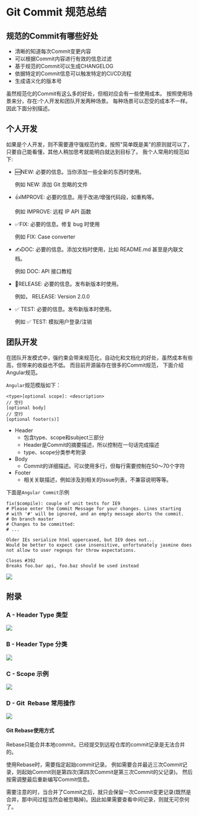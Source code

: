 # Git Commit 规范总结

## 规范的Commit有哪些好处

- 清晰的知道每次Commit变更内容
- 可以根据Commit内容进行有效的信息过滤
- 基于规范的Commit可以生成CHANGELOG
- 依据特定的Commit信息可以触发特定的CI/CD流程
- 生成语义化的版本号

虽然规范化的Commit有这么多的好处，但相对应会有一些使用成本。 按照使用场景来分，存在:个人开发和团队开发两种场景。 每种场景可以忍受的成本不一样。因此下面分别描述。

## 个人开发
如果是个人开发，则不需要遵守强规范约束，按照"简单既是美"的原则就可以了，只要自己能看懂，其他人稍加思考就能明白就达到目标了。 我个人常用的规范如下:

+ 🆕NEW: 必要的信息。当你添加一些全新的东西时使用。

    例如 NEW: 添加 Git 忽略的文件

+ 👍IMPROVE: 必要的信息。用于改进/增强代码段，如重构等。

    例如 IMPROVE: 远程 IP API 函数

+ ✅FIX: 必要的信息。修复 bug 时使用

    例如 FIX: Case converter

+ ✍️DOC: 必要的信息。添加文档时使用，比如 README.md 甚至是内联文档。

    例如 DOC: API 接口教程

+ 🚀RELEASE: 必要的信息。发布新版本时使用。

    例如， RELEASE: Version 2.0.0

+ ✅ TEST: 必要的信息。发布新版本时使用。

    例如 ✅ TEST: 模拟用户登录/注销

## 团队开发

在团队开发模式中，强约束会带来规范化，自动化和文档化的好处，虽然成本有些高，但带来的收益也不低。 而目前开源届存在很多的Commit规范， 下面介绍Angular规范。

`Angular`规范模版如下：
```
<type>[optional scope]: <description>
// 空行
[optional body]
// 空行
[optional footer(s)]
```
+ Header
    - 包含type、scope和subject三部分
    - Header是Commit的摘要描述，所以控制在一句话完成描述
    - type、scope分类参考附录
+ Body
    - Commit的详细描述。可以使用多行，但每行需要控制在50～70个字符
+ Footer
    - 相关关联描述，例如涉及到相关的Issue列表，不兼容说明等等。

下面是`Angular Commit`示例

```
fix($compile): couple of unit tests for IE9
# Please enter the Commit Message for your changes. Lines starting
# with '#' will be ignored, and an empty message aborts the commit.
# On branch master
# Changes to be committed:
# ...

Older IEs serialize html uppercased, but IE9 does not...
Would be better to expect case insensitive, unfortunately jasmine does
not allow to user regexps for throw expectations.

Closes #392
Breaks foo.bar api, foo.baz should be used instead
```

![](../pic/doc/gitcommit/3195B4DE-4B86-4F6D-9085-0C44D23FA763.png)

## 附录
### A - Header Type 类型
![](../pic/doc/gitcommit/218CEDD0-E3F1-4E5B-AB3B-FBC0441612A3.png)

### B - Header Type 分类
![](../pic/doc/gitcommit/AFEBFA49-C56F-4E81-AAD3-7C89139CAADA.png)

### C - Scope 示例
![](../pic/doc/gitcommit/777E7A09-2EB4-421E-B5BF-922A4B9A1F8E.png)

### D - Git  Rebase 常用操作
![](../pic/doc/gitcommit/1DEA9BA9-8F3B-4186-84A5-371A0FCB632C.png)

#### Git Rebase使用方式
Rebase只能合并本地commit，已经提交到远程仓库的commit记录是无法合并的。

 使用Rebase时，需要指定起始commit记录。 例如需要合并最近三次Commit记录，则起始Commit则是第四次(第四次Commit是第三次Commit的父记录)。 然后按需调整最后重新编写Commit信息。

需要注意的时，当合并了Commit之后，就只会保留一次Commit变更记录(既然是合并，那中间过程当然会被忽略掉)。因此如果需要查看中间记录，则就无可奈何了。